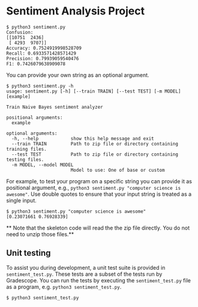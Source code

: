 # Sentiment Analysis Project

```
$ python3 sentiment.py 
Confusion: 
[[10751  2436]
 [ 4293  9707]]
Accuracy: 0.7524919998528709
Recall: 0.6933571428571429
Precision: 0.79939059540476
F1: 0.7426079638909078
```

You can provide your own string as an optional argument.

```
$ python3 sentiment.py -h
usage: sentiment.py [-h] [--train TRAIN] [--test TEST] [-m MODEL] [example]

Train Naive Bayes sentiment analyzer

positional arguments:
  example

optional arguments:
  -h, --help            show this help message and exit
  --train TRAIN         Path to zip file or directory containing training files.
  --test TEST           Path to zip file or directory containing testing files.
  -m MODEL, --model MODEL
                        Model to use: One of base or custom
```

For example, to test your program on a specific string you can provide it as positional argument, e.g., `python3 sentiment.py "computer science is awesome"`. Use double quotes to ensure that your input string is treated as a single input.

```
$ python3 sentiment.py "computer science is awesome"
[0.23071661 0.76928339]
```

** Note that the skeleton code will read the the zip file directly. You do not need to unzip those files.** 

## Unit testing

To assist you during development, a unit test suite is provided in `sentiment_test.py`. These tests are a subset of the tests run by Gradescope. You can run the tests by executing the `sentiment_test.py` file as a program, e.g. `python3 sentiment_test.py`. 

```
$ python3 sentiment_test.py
```